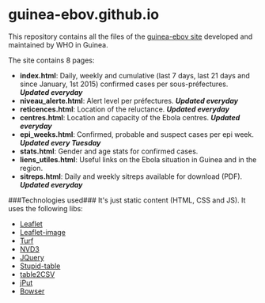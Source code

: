 # guinea-ebov.github.io

This repository contains all the files of the [guinea-ebov site](http://guinea-ebov.github.io/) developed and maintained by WHO in Guinea.

The site contains 8 pages:
* **index.html**: Daily, weekly and cumulative (last 7 days, last 21 days and since January, 1st 2015) confirmed cases per sous-préfectures. ***Updated everyday***
* **niveau_alerte.html**: Alert level per préfectures. ***Updated everyday***
* **reticences.html**: Location of the reluctance. ***Updated everyday***
* **centres.html**: Location and capacity of the Ebola centres. ***Updated everyday***
* **epi_weeks.html**: Confirmed, probable and suspect cases per epi week. ***Updated every Tuesday***
* **stats.html**: Gender and age stats for confirmed cases.
* **liens_utiles.html**: Useful links on the Ebola situation in Guinea and in the region.
* **sitreps.html**: Daily and weekly sitreps available for download (PDF). ***Updated everyday***

###Technologies used###
It's just static content (HTML, CSS and JS).
It uses the following libs:
* [Leaflet](http://leafletjs.com/)
* [Leaflet-image](https://github.com/mapbox/leaflet-image)
* [Turf](http://turfjs.org/)
* [NVD3](http://nvd3.org/)
* [JQuery](http://jquery.com/)
* [Stupid-table](https://joequery.github.io/Stupid-Table-Plugin/)
* [table2CSV](https://github.com/rubo77/table2CSV)
* [jPut](https://github.com/shabeer-ali-m/jPut)
* [Bowser](https://github.com/ded/bowser)